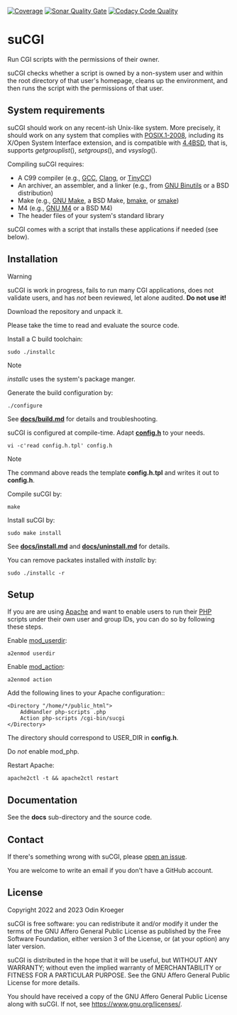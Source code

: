 [![Coverage](https://sonarcloud.io/api/project_badges/measure?project=odkr_sucgi&metric=coverage)](https://sonarcloud.io/component_measures?metric=Coverage&id=odkr_sucgi)
[![Sonar Quality Gate](https://sonarcloud.io/api/project_badges/measure?project=odkr_sucgi&metric=alert_status)](https://sonarcloud.io/api/project_badges/measure?project=odkr_sucgi&metric=alert_status)
[![Codacy Code Quality](https://app.codacy.com/project/badge/Grade/cb67a3bad615449589dfb242876600ac)](https://www.codacy.com/gh/odkr/sucgi/dashboard?utm_content=odkr/sucgi)

# suCGI

Run CGI scripts with the permissions of their owner.

suCGI checks whether a script is owned by a non-system user and within
the root directory of that user's homepage, cleans up the environment,
and then runs the script with the permissions of that user.


## System requirements

suCGI should work on any recent-ish Unix-like system. More precisely,
it should work on any system that complies with [POSIX.1-2008], including
its X/Open System Interface extension, and is compatible with [4.4BSD],
that is, supports *getgrouplist*(), *setgroups*(), and *vsyslog*().

Compiling suCGI requires:

* A C99 compiler (e.g., [GCC], [Clang], or [TinyCC])
* An archiver, an assembler, and a linker
  (e.g., from [GNU Binutils] or a BSD distribution)
* Make (e.g., [GNU Make], a BSD Make, [bmake], or [smake])
* M4 (e.g., [GNU M4] or a BSD M4)
* The header files of your system's standard library

suCGI comes with a script that installs
these applications if needed (see below).

[4.4BSD]: https://docs-legacy.freebsd.org/44doc/

[bmake]: https://www.crufty.net/help/sjg/bmake.html

[Clang]: https://clang.llvm.org/

[GCC]: https://gcc.gnu.org/

[GNU Binutils]: https://www.gnu.org/software/binutils/

[GNU M4]: https://www.gnu.org/software/m4/

[GNU Make]: https://www.gnu.org/software/make/

[POSIX.1-2008]: https://pubs.opengroup.org/onlinepubs/9699919799.2008edition/

[smake]: https://sourceforge.net/projects/s-make/

[TinyCC]: https://bellard.org/tcc/


## Installation

> [!WARNING]
> suCGI is work in progress, fails to run many CGI applications,
> does not validate users, and has *not* been reviewed,
> let alone audited. **Do not use it!**

Download the repository and unpack it.

Please take the time to read and evaluate the source code.

Install a C build toolchain:

    sudo ./installc

> [!NOTE]
> *installc* uses the system's package manger.

Generate the build configuration by:

    ./configure

See **[docs/build.md]** for details and troubleshooting.

suCGI is configured at compile-time.
Adapt **[config.h](config.h)** to your needs.

    vi -c'read config.h.tpl' config.h

> [!NOTE]
> The command above reads the template **config.h.tpl**
> and writes it out to **config.h**.

Compile suCGI by:

    make

Install suCGI by:

    sudo make install

See **[docs/install.md]** and **[docs/uninstall.md]** for details.

You can remove packates installed with *installc* by:

    sudo ./installc -r


[docs/build.md]: docs/build.md

[docs/install.md]: docs/install.md

[docs/uninstall.md]: docs/uninstall.md


## Setup

If you are are using [Apache] and want to enable users to run their [PHP]
scripts under their own user and group IDs, you can do so by following
these steps.

Enable [mod_userdir]:

    a2enmod userdir

Enable [mod_action]:

    a2enmod action

Add the following lines to your Apache configuration::

    <Directory "/home/*/public_html">
        AddHandler php-scripts .php
        Action php-scripts /cgi-bin/sucgi
    </Directory>

The directory should correspond to USER_DIR in **config.h**.

Do *not* enable mod_php.

Restart Apache:

    apache2ctl -t && apache2ctl restart

[Apache]: https://httpd.apache.org/

[mod_action]: https://httpd.apache.org/docs/2.4/mod/mod_actions.html

[mod_userdir]: https://httpd.apache.org/docs/2.4/mod/mod_userdir.html

[PHP]: https://www.php.net/


## Documentation

See the **docs** sub-directory and the source code.


## Contact

If there's something wrong with suCGI, please
[open an issue](https://github.com/odkr/sucgi/issues).

You are welcome to write an email if you don't have a GitHub account.


## License

Copyright 2022 and 2023 Odin Kroeger

suCGI is free software: you can redistribute it and/or modify it
under the terms of the GNU Affero General Public License as published
by the Free Software Foundation, either version 3 of the License,
or (at your option) any later version.

suCGI is distributed in the hope that it will be useful, but WITHOUT
ANY WARRANTY; without even the implied warranty of MERCHANTABILITY
or FITNESS FOR A PARTICULAR PURPOSE. See the GNU Affero General
Public License for more details.

You should have received a copy of the GNU Affero General Public
License along with suCGI. If not, see <https://www.gnu.org/licenses/>.
